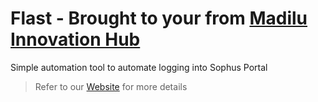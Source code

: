 # Flast - Brought to your from [Madilu Innovation Hub](https://madilu.in/)
Simple automation tool to automate logging into Sophus Portal

> Refer to our [Website](https://ujwalnk.github.io/Flast/) for more details
